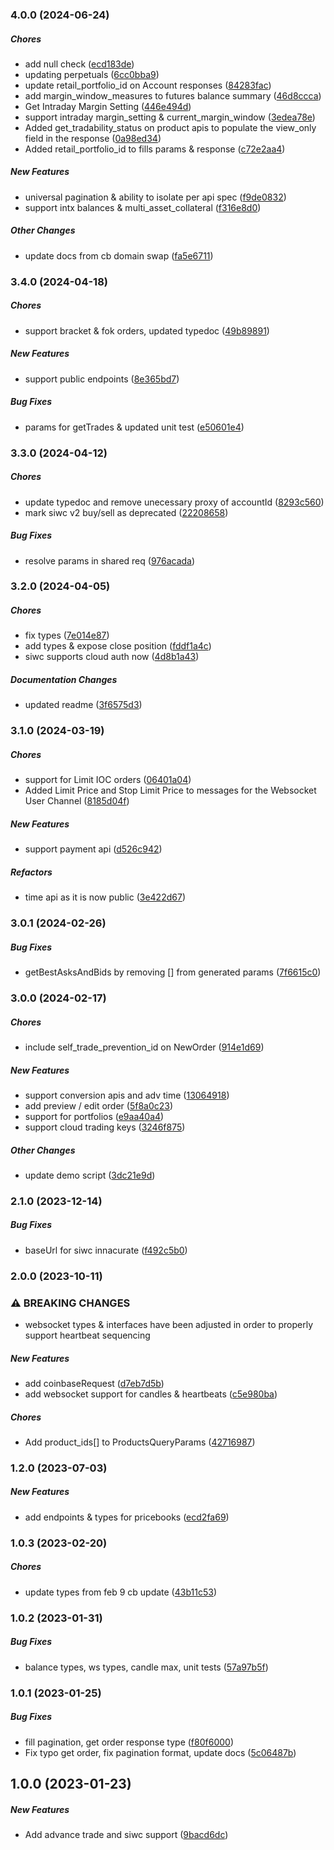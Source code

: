 ### 4.0.0 (2024-06-24)

##### Chores

*  add null check ([ecd183de](https://github.com/joshjancula/coinbase-advanced-node/commit/ecd183de1831dfd076adf0621b1f07dbd9ec7d21))
*  updating perpetuals ([6cc0bba9](https://github.com/joshjancula/coinbase-advanced-node/commit/6cc0bba9affc10ecd7fb4d678dc1f1079785d4f5))
*  update retail_portfolio_id on Account responses ([84283fac](https://github.com/joshjancula/coinbase-advanced-node/commit/84283face97faf15fcc23cec7ceb2bdc0ef14067))
*  add margin_window_measures to futures balance summary ([46d8ccca](https://github.com/joshjancula/coinbase-advanced-node/commit/46d8ccca30a2907078fe89b1d5a33e7ea7a29db2))
*  Get Intraday Margin Setting ([446e494d](https://github.com/joshjancula/coinbase-advanced-node/commit/446e494da486d89f9c854cb37ce975110a39b55b))
*  support intraday margin_setting & current_margin_window ([3edea78e](https://github.com/joshjancula/coinbase-advanced-node/commit/3edea78e4d75c5a0bbfed10262729670ad5ed7e0))
*  Added get_tradability_status on product apis to populate the view_only field in the response ([0a98ed34](https://github.com/joshjancula/coinbase-advanced-node/commit/0a98ed34bd27104c8bd5d24ee948fd2aa27037e6))
*  Added retail_portfolio_id to fills params & response ([c72e2aa4](https://github.com/joshjancula/coinbase-advanced-node/commit/c72e2aa435a4a72df824f52fc9a7777591cfb514))

##### New Features

*  universal pagination & ability to isolate per api spec ([f9de0832](https://github.com/joshjancula/coinbase-advanced-node/commit/f9de0832254e674061ec9206c72c3ecfcb389100))
*  support intx balances &  multi_asset_collateral ([f316e8d0](https://github.com/joshjancula/coinbase-advanced-node/commit/f316e8d03fbcf1136513c223e0e3e82205939063))

##### Other Changes

*  update docs from cb domain swap ([fa5e6711](https://github.com/joshjancula/coinbase-advanced-node/commit/fa5e67116135471ef564d8c0b0f7e997a4ed716c))

### 3.4.0 (2024-04-18)

##### Chores

*  support bracket & fok orders, updated typedoc ([49b89891](https://github.com/joshjancula/coinbase-advanced-node/commit/49b89891d50469e5bd650eba30d488fc581442db))

##### New Features

*  support public endpoints ([8e365bd7](https://github.com/joshjancula/coinbase-advanced-node/commit/8e365bd742ac18acea6b33ecc102016ccb2058c7))

##### Bug Fixes

*  params for getTrades & updated unit test ([e50601e4](https://github.com/joshjancula/coinbase-advanced-node/commit/e50601e4f97c1b253e688cd9f1765df1632a9bff))

### 3.3.0 (2024-04-12)

##### Chores

*  update typedoc and remove unecessary proxy of accountId ([8293c560](https://github.com/joshjancula/coinbase-advanced-node/commit/8293c5605ed2a45501d981a940184b3bc5bb2db1))
*  mark siwc v2 buy/sell as deprecated ([22208658](https://github.com/joshjancula/coinbase-advanced-node/commit/22208658a5ab59e9152a959807072809ec945a7c))

##### Bug Fixes

*  resolve params in shared req ([976acada](https://github.com/joshjancula/coinbase-advanced-node/commit/976acada320d14e04ef9b6a76d44faf0e0e98ef0))

### 3.2.0 (2024-04-05)

##### Chores

*  fix types ([7e014e87](https://github.com/joshjancula/coinbase-advanced-node/commit/7e014e87af6e889227e5e4ff72143b8c334cdd18))
*  add types & expose close position ([fddf1a4c](https://github.com/joshjancula/coinbase-advanced-node/commit/fddf1a4c90a5bff00e0d1509bd3b3a30baca0854))
*  siwc supports cloud auth now ([4d8b1a43](https://github.com/joshjancula/coinbase-advanced-node/commit/4d8b1a437a150e161498710e136d8a4f4e37a37d))

##### Documentation Changes

*  updated readme ([3f6575d3](https://github.com/joshjancula/coinbase-advanced-node/commit/3f6575d3744137d44345d0efa9c16bd33b58be23))

### 3.1.0 (2024-03-19)

##### Chores

*  support for Limit IOC orders ([06401a04](https://github.com/joshjancula/coinbase-advanced-node/commit/06401a049bf7d0b16670e6bacb7df1d19e0f0580))
*  Added Limit Price and Stop Limit Price to messages for the Websocket User Channel ([8185d04f](https://github.com/joshjancula/coinbase-advanced-node/commit/8185d04f23f921e3151542935e2f3a48325333df))

##### New Features

*  support payment api ([d526c942](https://github.com/joshjancula/coinbase-advanced-node/commit/d526c9428d116577a18f773d58ae3d586ed5ebe9))

##### Refactors

*  time api as it is now public ([3e422d67](https://github.com/joshjancula/coinbase-advanced-node/commit/3e422d6770b7399379f893285cd83b0116c92956))

### 3.0.1 (2024-02-26)

##### Bug Fixes

*  getBestAsksAndBids by removing [] from generated params ([7f6615c0](https://github.com/joshjancula/coinbase-advanced-node/commit/7f6615c0c7dce0b10756dda21bad726b13cd92d3))

### 3.0.0 (2024-02-17)

##### Chores

*  include self_trade_prevention_id on NewOrder ([914e1d69](https://github.com/joshjancula/coinbase-advanced-node/commit/914e1d69cd1c696665dce10aa6609b7e8fd59e98))

##### New Features

*  support conversion apis and adv time ([13064918](https://github.com/joshjancula/coinbase-advanced-node/commit/1306491837f56cb08d3ccb0c2bf0ae80bcf4e16b))
*  add preview / edit order ([5f8a0c23](https://github.com/joshjancula/coinbase-advanced-node/commit/5f8a0c238c0dee82ffa025f204edb8c61b1eacc4))
*  support for portfolios ([e9aa40a4](https://github.com/joshjancula/coinbase-advanced-node/commit/e9aa40a4990b018e3bc99d8303ee3c80d0f1677b))
*  support cloud trading keys ([3246f875](https://github.com/joshjancula/coinbase-advanced-node/commit/3246f875c07457456b5112529912d7a065944c08))

##### Other Changes

*  update demo script ([3dc21e9d](https://github.com/joshjancula/coinbase-advanced-node/commit/3dc21e9dbbe616b3b406ad04af6b83b76de6c241))

### 2.1.0 (2023-12-14)

##### Bug Fixes

*  baseUrl for siwc innacurate ([f492c5b0](https://github.com/joshjancula/coinbase-advanced-node/commit/f492c5b0911539d0ef61d31bbcff434322b81a1a))

### 2.0.0 (2023-10-11)

### ⚠ BREAKING CHANGES

* websocket types & interfaces have been adjusted in order to properly support heartbeat sequencing

##### New Features

*  add coinbaseRequest ([d7eb7d5b](https://github.com/joshjancula/coinbase-advanced-node/commit/d7eb7d5bc78344648bb7b0c60ad0dea9c31ff07f))
*  add websocket support for candles & heartbeats ([c5e980ba](https://github.com/joshjancula/coinbase-advanced-node/commit/c5e980ba8ee4ab8befb5ae9575af1b0f805f9aae))

##### Chores

 *  Add product_ids[] to ProductsQueryParams ([42716987](https://github.com/joshjancula/coinbase-advanced-node/commit/427169879982dc848e4811e6772437bd69ead8d9))

### 1.2.0 (2023-07-03)

##### New Features

*  add endpoints & types for pricebooks ([ecd2fa69](https://github.com/joshjancula/coinbase-advanced-node/commit/ecd2fa69a32c23aa4550f221fab558766ca546e4))

### 1.0.3 (2023-02-20)

##### Chores

*  update types from feb 9 cb update ([43b11c53](https://github.com/joshjancula/coinbase-advanced-node/commit/43b11c5398e0abdd5e9494807c311c25549344e9))

### 1.0.2 (2023-01-31)

##### Bug Fixes

*  balance types, ws types, candle max, unit tests ([57a97b5f](https://github.com/joshjancula/coinbase-advanced-node/commit/57a97b5f2bf3f27e9730bf2bdcea6e40f55fd6a4))


### 1.0.1 (2023-01-25)

##### Bug Fixes

*  fill pagination, get order response type ([f80f6000](https://github.com/joshjancula/coinbase-advanced-node/commit/f80f60000d0db1b871c87f0d3d2426640b9c4bb8))
*  Fix typo get order, fix pagination format, update docs ([5c06487b](https://github.com/joshjancula/coinbase-advanced-node/commit/5c06487ba58767772a7c61b655f8ba1bdd73fe12))


## 1.0.0 (2023-01-23)

##### New Features

*  Add advance trade and siwc support ([9bacd6dc](https://github.com/joshjancula/coinbase-advanced-node/commit/9bacd6dc89a23f57ca40fe61f9f0a8dcd77e725c))
